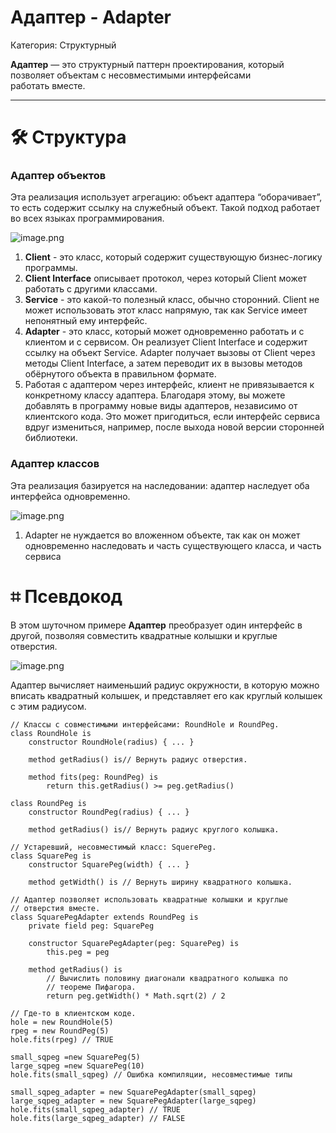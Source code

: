 # Адаптер - Adapter

Категория: Структурный

**Адаптер** — это структурный паттерн проектирования, который позволяет объектам с несовместимыми интерфейсами работать вместе.

---

# 🛠️ Структура

### Адаптер объектов

Эта реализация использует агрегацию: объект адаптера “оборачивает”, то есть содержит ссылку на служебный объект. Такой подход работает во всех языках программирования.

![image.png](image.png)

1. **Client** - это класс, который содержит существующую бизнес-логику программы.
2. **Client Interface** описывает протокол, через который Client может работать с другими классами.
3. **Service** - это какой-то полезный класс, обычно сторонний. Client не может использовать этот класс напрямую, так как Service имеет непонятный ему интерфейс.
4. **Adapter** - это класс, который может одновременно работать и с клиентом и с сервисом. Он реализует Client Interface и содержит ссылку на объект Service. Adapter получает вызовы от Client через методы Client Interface, а затем переводит их в вызовы методов обёрнутого объекта в правильном формате.
5. Работая с адаптером через интерфейс, клиент не привязывается к конкретному классу адаптера. Благодаря этому, вы можете добавлять в программу новые виды адаптеров, независимо от клиентского кода. Это может пригодиться, если интерфейс сервиса вдруг измениться, например, после выхода новой версии сторонней библиотеки. 

### Адаптер классов

Эта реализация базируется на наследовании: адаптер наследует оба интерфейса одновременно.

![image.png](image%201.png)

1. Adapter не нуждается во вложенном объекте, так как он может одновременно наследовать и часть существующего класса, и часть сервиса

# ⌗ Псевдокод

В этом шуточном примере **Адаптер** преобразует один интерфейс в другой, позволяя совместить квадратные колышки и круглые отверстия.

![image.png](image%202.png)

Адаптер вычисляет наименьший радиус окружности, в которую можно вписать квадратный колышек, и представляет его как круглый колышек с этим радиусом.

```
// Классы с совместимыми интерфейсами: RoundHole и RoundPeg.
class RoundHole is 
	constructor RoundHole(radius) { ... }

	method getRadius() is// Вернуть радиус отверстия.

	method fits(peg: RoundPeg) is
		return this.getRadius() >= peg.getRadius()

class RoundPeg is
	constructor RoundPeg(radius) { ... }

	method getRadius() is// Вернуть радиус круглого колышка.

// Устаревший, несовместимый класс: SquerePeg.
class SquarePeg is
	constructor SquarePeg(width) { ... }

	method getWidth() is // Вернуть ширину квадратного колышка.

// Адаптер позволяет использовать квадратные колышки и круглые
// отверстия вместе.
class SquarePegAdapter extends RoundPeg is 
	private field peg: SquarePeg

	constructor SquarePegAdapter(peg: SquarePeg) is
		this.peg = peg

	method getRadius() is
		// Вычислить половину диагонали квадратного колышка по
		// теореме Пифагора.
		return peg.getWidth() * Math.sqrt(2) / 2

// Где-то в клиентском коде.
hole = new RoundHole(5)
rpeg = new RoundPeg(5)
hole.fits(rpeg) // TRUE

small_sqpeg =new SquarePeg(5)
large_sqpeg =new SquarePeg(10)
hole.fits(small_sqpeg) // Ошибка компиляции, несовместимые типы

small_sqpeg_adapter = new SquarePegAdapter(small_sqpeg)
large_sqpeg_adapter = new SquarePegAdapter(large_sqpeg)
hole.fits(small_sqpeg_adapter) // TRUE
hole.fits(large_sqpeg_adapter) // FALSE
```